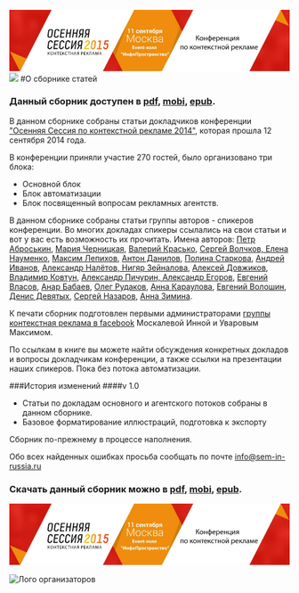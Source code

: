 [![](920x200-8.jpg)](http://semconf.ru/?utm_source=book2014&utm_medium=banner&utm_campaign=book2014)
![](http://dl.getdropbox.com/u/390630/bookcover_v11_FIN_5.jpg)
<meta name="google-site-verification" content="JojxzlFd6vvAg1dFu1Ti892YRHDrWaymv-dQPfkJ80M" />
#О сборнике статей

### Данный сборник доступен в [pdf](https://www.gitbook.io/download/pdf/book/40-02/os2014?lang=), [mobi](https://www.gitbook.io/download/mobi/book/40-02/os2014?lang=), [epub](https://www.gitbook.io/download/epub/book/40-02/os2014?lang=).

В данном сборнике собраны статьи докладчиков конференции ["Осенняя Сессия по контекстной рекламе 2014"](http://sem-in-russia.ru), которая прошла 12 сентября 2014 года.

В конференции приняли участие 270 гостей, было организовано три блока:
 - Основной блок
 - Блок автоматизации
 - Блок посвященный вопросам рекламных агентств.

В данном сборнике собраны статьи группы авторов - спикеров конференции. Во многих докладах спикеры ссылались на свои статьи и вот у вас есть возможность их прочитать. Имена авторов: [Петр Аброськин](osnovnoi_potok/pabroskin.md), [Мария Черницкая](osnovnoi_potok/chernitskaya.md), [Валерий Красько](osnovnoi_potok/krasko.md), [Сергей Волчков, Елена Науменко](osnovnoi_potok/volchkov,_naumenko.md), [Максим Лепихов](osnovnoi_potok/lepihov.md), [Антон Данилов](osnovnoi_potok/danilov.md), [Полина Старкова](osnovnoi_potok/starkova.md), [Андрей Иванов](osnovnoi_potok/ivanov.md), [Александр Налётов, Нигяр Зейналова](osnovnoi_potok/naletov_zeinalova.md), [Алексей Довжиков](osnovnoi_potok/dovzhikov.md), [Владимир Ковтун](osnovnoi_potok/kovtun.md), [Александр Пичурин, Александр Егоров](osnovnoi_potok/pichurin_egorov.md), [Евгений Власов](osnovnoi_potok/vlasov.md), [Анар Бабаев](osnovnoi_potok/babaev.md), [Олег Рудаков](agentskiy_potok/rudakov.md), [Анна Караулова](agentskiy_potok/karaulova.md), [Евгений Волошин](agentskiy_potok/voloshin.md), [Денис Девятых](agentskiy_potok/devyatih.md), [Сергей Назаров](agentskiy_potok/nazarov.md), [Анна Зимина](agentskiy_potok/zimina.md).

К печати сборник подготовлен первыми администраторами [группы контекстная реклама в facebook](http://on.fb.me/Z8KB4B) Москалевой Инной и Уваровым Максимом.

По ссылкам в книге вы можете найти обсуждения конкретных докладов и вопросы докладчикам конференции, а также ссылки на презентации наших спикеров. Пока без потока автоматизации.


###История изменений
####v 1.0
 - Статьи по докладам основного и агентского потоков собраны в данном сборнике.
 - Базовое форматирование иллюстраций, подготовка к экспорту

Сборник по-прежнему в процессе наполнения.

Обо всех найденных ошибках просьба сообщать по почте info@sem-in-russia.ru

### Скачать данный сборник можно в [pdf](https://www.gitbook.io/download/pdf/book/40-02/os2014?lang=), [mobi](https://www.gitbook.io/download/mobi/book/40-02/os2014?lang=), [epub](https://www.gitbook.io/download/epub/book/40-02/os2014?lang=).
[![](920x200-8.jpg)](http://semconf.ru/?utm_source=book2014&utm_medium=banner&utm_campaign=book2014)

![Лого организаторов](http://dl.getdropbox.com/u/390630/for-book.png)
